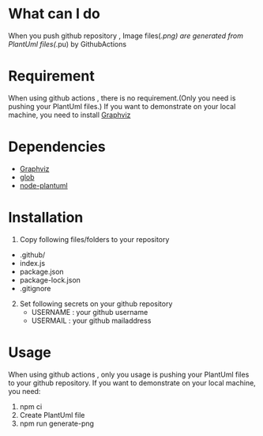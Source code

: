 # What can I do

When you push github repository , Image files(_.png) are generated from PlantUml files(_.pu) by GithubActions

# Requirement

When using github actions , there is no requirement.(Only you need is pushing your PlantUml files.)
If you want to demonstrate on your local machine, you need to install [Graphviz](https://graphviz.org/)

# Dependencies

- [Graphviz](https://graphviz.org/)
- [glob](https://www.npmjs.com/package/glob)
- [node-plantuml](https://www.npmjs.com/package/node-plantuml)

# Installation

1. Copy following files/folders to your repository

- .github/
- index.js
- package.json
- package-lock.json
- .gitignore

2. Set following secrets on your github repository
   - USERNAME : your github username
   - USERMAIL : your github mailaddress

# Usage

When using github actions , only you usage is pushing your PlantUml files to your github repository.
If you want to demonstrate on your local machine, you need:

1. npm ci
1. Create PlantUml file
1. npm run generate-png
